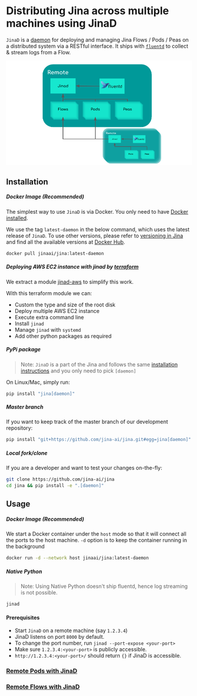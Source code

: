 # Distributing Jina across multiple machines using JinaD

`JinaD` is a [daemon](https://en.wikipedia.org/wiki/Daemon_(computing)) for deploying and managing Jina Flows / Pods / Peas on a distributed system via a RESTful interface. It ships with [`fluentd`](https://github.com/fluent/fluentd) to collect & stream logs from a Flow.

![JinaD design](jinad_design.png)

## Installation

##### Docker Image (Recommended)

The simplest way to use `JinaD` is via Docker. You only need to have [Docker installed](https://docs.docker.com/install/).

We use the tag `latest-daemon` in the below command, which uses the latest release of `JinaD`. To use other versions, please refer to [versioning in Jina](https://github.com/jina-ai/jina/blob/master/RELEASE.md) and find all the available versions at [Docker Hub](https://hub.docker.com/repository/docker/jinaai/jina/tags?page=1&ordering=last_updated&name=daemon).

```bash
docker pull jinaai/jina:latest-daemon
```

##### Deploying AWS EC2 instance with jinad by [terraform](https://www.terraform.io/)

We extract a module [jinad-aws](https://registry.terraform.io/modules/jina-ai/jinad-aws/jina/latest) to simplify this work. 

With this terraform module we can:

- Custom the type and size of the root disk
- Deploy multiple AWS EC2 instance
- Execute extra command line
- Install `jinad`
- Manage `jinad` with `systemd`
- Add other python packages as required

##### PyPi package

> Note: `JinaD` is a part of the Jina and follows the same [installation instructions](https://docs.jina.ai/chapters/install/os/via-pip.html) and you only need to pick `[daemon]`

On Linux/Mac, simply run:

```bash
pip install "jina[daemon]"
```

##### Master branch

If you want to keep track of the master branch of our development repository:

```bash
pip install "git+https://github.com/jina-ai/jina.git#egg=jina[daemon]"
```

##### Local fork/clone

If you are a developer and want to test your changes on-the-fly:

```bash
git clone https://github.com/jina-ai/jina
cd jina && pip install -e ".[daemon]"
```

## Usage

##### Docker Image (Recommended)

We start a Docker container under the `host` mode so that it will connect all the ports to the host machine. `-d` option is to keep the container running in the background

```bash
docker run -d --network host jinaai/jina:latest-daemon
```

##### Native Python

> Note: Using Native Python doesn't ship fluentd, hence log streaming is not possible.

```bash
jinad
```

#### Prerequisites

- Start `JinaD` on a remote machine (say `1.2.3.4`)
- JinaD listens on port `8000` by default.
- To change the port number, run `jinad --port-expose <your-port>`
- Make sure `1.2.3.4:<your-port>` is publicly accessible.
- `http://1.2.3.4:<your-port>/` should return `{}` if JinaD is accessible.


### [Remote Pods with JinaD](remote-pods.md)

### [Remote Flows with JinaD](remote-flows.md)
